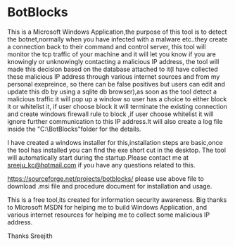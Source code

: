# BotBlocks

This is a Microsoft Windows Application,the purpose of this tool is to detect the botnet,normally when you have infected with a malware etc..they create a connection back to their command and control server, this tool will monitor the tcp traffic of your machine and it will let you know if you are knowingly or unknowingly contacting a malicious IP address, the tool will made this decision based on the database attached to it(I have collected these malicious IP address through various internet sources and from my personal exepreince, so there can be false positives but users can edit and update this db by using a sqlite db browser),as soon as the tool detect a malicious traffic it will pop up a window so user has a choice to either block it or whitelist it, if user choose block it will terminate the existing connection and create windows firewall rule to block ,if user choose whitelist it will ignore further communication to this IP address.It will also create a log file inside the "C:\BotBlocks"folder for the details.

I have created a windows installer for this,installation steps are basic,once the tool has installed you can find the exe short cut in the desktop. The tool will automatically start during the startup.Please contact me at sreeju_kc@hotmail.com if you have any questions related to this.

https://sourceforge.net/projects/botblocks/
please use above file to download .msi file and procedure document for installation and usage.

This is a free tool,its created for information security awareness. Big thanks to Microsoft MSDN for helping me to build Windows Application, and various internet resources for helping me to collect some malicious IP address.

Thanks
Sreejith





